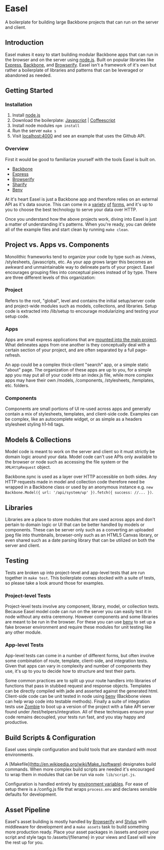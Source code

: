 # Easel

A boilerplate for building large Backbone projects that can run on the server and client.

## Introduction

Easel makes it easy to start building modular Backbone apps that can run in the browser and on the server using [node.js](http://nodejs.org/). Built on popular libraries like [Express](http://expressjs.com/), [Backbone](http://backbonejs.org/), and [Browserify](http://browserify.org/). Easel isn't a framework of it's own but rather a boilerplate of libraries and patterns that can be leveraged or abandoned as needed.

## Getting Started

### Installation

1. Install [node.js](http://nodejs.org/)
2. Download the boilerplate: [Javascript](https://github.com/artsy/easel/archive/master.zip) | [Coffeescript](https://github.com/artsy/easel/archive/master.zip)
3. Install node modules `npm install`
4. Run the server `make s`
5. Visit [localhost:4000](http://localhost:4000) and see an example that uses the Github API.

### Overview

First it would be good to familiarize yourself with the tools Easel is built on.

* [Backbone](http://backbonejs.org/)
* [Express](http://expressjs.com/)
* [Browserify](https://github.com/substack/node-browserify)
* [Sharify](https://github.com/artsy/sharify)
* [Benv](https://github.com/artsy/benv)

At it's heart Easel is just a Backbone app and therefore relies on an external API as it's data source. This can come in a [variety](http://expressjs.com/) [of](https://github.com/intridea/grape) [forms](http://flask.pocoo.org/), and it's up to you to choose the best technology to serve your data over HTTP.

Once you understand how the above projects work, diving into Easel is just a matter of understanding it's patterns. When you're ready, you can delete all of the example files and start clean by running `make clean`.

## Project vs. Apps vs. Components

Monolithic frameworks tend to organize your code by type such as /views, /stylesheets, /javascripts, etc. As your app grows larger this becomes an awkward and unmaintainable way to delineate parts of your project. Easel encourages grouping files into conceptual pieces instead of by type. There are three different levels of this organization:

### Project

Refers to the root, "global", level and contains the initial setup/server code and project-wide modules such as models, collections, and libraries. Setup code is extracted into /lib/setup to encourage modularizing and testing your setup code.

### Apps

Apps are small express applications that are [mounted into the main project](http://vimeo.com/56166857). What delineates apps from one another is they conceptually deal with a certain section of your project, and are often separated by a full page-refresh.

An app could be a complex thick-client "search" app, or a simple static "about" page. The organization of these apps are up to you, for a simple app you may put all of your code into an index.js file, while more complex apps may have their own /models, /components, /stylesheets, /templates, etc. folders.

### Components

Components are small portions of UI re-used across apps and generally contain a mix of stylesheets, templates, and client-side code. Examples can be complex, like an autocomplete widget, or as simple as a headers stylesheet styling h1-h6 tags.

## Models & Collections

Model code is meant to work on the server and client so it must strictly be domain logic around your data. Model code can't use APIs only available to the browser or node such as accessing the file system or the `XMLHttpRequest` object.

Backbone.sync is used as a layer over HTTP accessible on both sides. Any HTTP requests made in model and collection code therefore need be wrapped in a Backbone class or used by an anonymous instance e.g. `new Backbone.Model({ url: '/api/system/up' }).fetch({ success: //... })`.

## Libraries

Libraries are a place to store modules that are used across apps and don't pertain to domain logic or UI that can be better handled by models or components. These can be server only such as a converting an uploaded jpeg file into thumbnails, browser-only such as an HTML5 Canvas library, or even shared such as a date parsing library that can be utilized on both the server and client.

## Testing

Tests are broken up into project-level and app-level tests that are run together in `make test`. This boilerplate comes stocked with a suite of tests, so please take a look around those for examples.

### Project-level Tests

Project-level tests involve any component, library, model, or collection tests. Because Easel model code can run on the server you can easily test it in node without any extra ceremony. However components and some libraries are meant to be run in the browser. For these you can use [benv](http://github.com/artsy/benv) to set up a fake browser environment and require these modules for unit testing like any other module.

### App-level Tests

App-level tests can come in a number of different forms, but often involve some combination of route, template, client-side, and integration tests. Given that apps can vary in complexity and number of components they use, it's up to you to decide how to structure and test their parts.

Some common practices are to split up your route handlers into libraries of functions that pass in stubbed request and response objects. Templates can be directly compiled with jade and asserted against the generated html. Client-side code can be unit tested in node using [benv](http://github.com/artsy/benv) (Backbone views can help wrap code into testable methods). Finally a suite of integration tests use [Zombie](http://zombie.labnotes.org/) to boot up a version of the project with a fake API server found under /test/helpers/integration. All of these techniques ensure your code remains decoupled, your tests run fast, and you stay happy and productive.

## Build Scripts & Configuration

Easel uses simple configuration and build tools that are standard with most environments.

A [Makefile](http://en.wikipedia.org/wiki/Make_(software) designates build commands. When more complex build scripts are needed it's encouraged to wrap them in modules that can be run via `node lib/script.js`.

Configuration is handled entirely by [environment variables](http://en.wikipedia.org/wiki/Environment_variable). For ease of setup there is a /config.js file that wraps `process.env` and declares sensible defaults for development.

## Asset Pipeline

Easel's asset building is mostly handled by [Browserify](https://github.com/substack/node-browserify) and [Stylus](https://github.com/learnboost/stylus) with middleware for development and a `make assets` task to build something more production ready. Place your asset packages in /assets and point your script and style tags to /assets/{filename} in your views and Easel will wire the rest up for you.